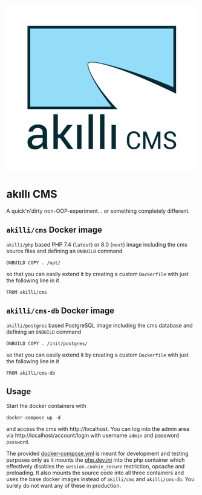 ![akıllı CMS](https://raw.githubusercontent.com/akilli/cms/master/gui/cms.svg?sanitize=true)

# akıllı CMS

A quick'n'dirty non-OOP-experiment... or something completely different.

## `akilli/cms` Docker image

`akilli/php` based PHP 7.4 (`latest`) or 8.0 (`next`) image including the cms source files and defining an `ONBUILD` command

```
ONBUILD COPY . /opt/
```

so that you can easily extend it by creating a custom `Dockerfile` with just the following line in it

```
FROM akilli/cms
```

## `akilli/cms-db` Docker image

`akilli/postgres` based PostgreSQL image including the cms database and defining an `ONBUILD` command

```
ONBUILD COPY . /init/postgres/
```

so that you can easily extend it by creating a custom `Dockerfile` with just the following line in it

```
FROM akilli/cms-db
```

## Usage

Start the docker containers with

```
docker-compose up -d
```

and access the cms with http://localhost. You can log into the admin area via http://localhost/account/login with username `admin` and password `password`.

The provided [docker-compose.yml](docker-compose.yml) is meant for development and testing purposes only as it mounts the [php.dev.ini](php.dev.ini) into the php container which effectively disables the `session.cookie_secure` restriction, opcache and preloading. It also mounts the source code into all three containers and uses the base docker images instead of `akilli/cms` and `akilli/cms-db`. You surely do not want any of these in production.
